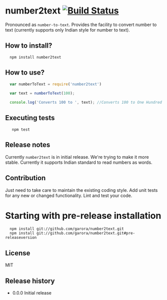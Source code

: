 # number2text  [![Build Status](https://travis-ci.org/garora/number2text.svg?branch=master)](https://travis-ci.org/garora/number2text)
Pronounced as ```number-to-text```. Provides the facility to convert number to text (currently supports only Indian style for number to text).


## How to install?

```shell
  npm install number2text
```

## How to use?

```js
  var numberToText = require('number2text')
      
  var text = numberToText(100);

  console.log('Converts 100 to ', text); //Converts 100 to One Hundred
```

## Executing tests

```shell
   npm test
```

## Release notes

Currently ```number2text``` is in initial release. We're trying to make it more stable. Currently it supports Indian standard to read numbers as words.

## Contribution

Just need to take care to maintain the existing coding style. Add unit tests for any new or changed functionality. Lint and test your code.

# Starting with pre-release installation

```shell
  npm install git://github.com/garora/number2text.git
  npm install git://github.com/garora/number2text.git#pre-releaseversion
```

## License

MIT

## Release history

* 0.0.0 Initial release
